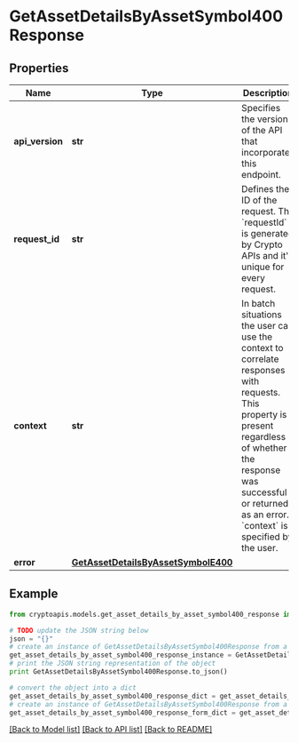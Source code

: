 # GetAssetDetailsByAssetSymbol400Response


## Properties
Name | Type | Description | Notes
------------ | ------------- | ------------- | -------------
**api_version** | **str** | Specifies the version of the API that incorporates this endpoint. | 
**request_id** | **str** | Defines the ID of the request. The &#x60;requestId&#x60; is generated by Crypto APIs and it&#39;s unique for every request. | 
**context** | **str** | In batch situations the user can use the context to correlate responses with requests. This property is present regardless of whether the response was successful or returned as an error. &#x60;context&#x60; is specified by the user. | [optional] 
**error** | [**GetAssetDetailsByAssetSymbolE400**](GetAssetDetailsByAssetSymbolE400.md) |  | 

## Example

```python
from cryptoapis.models.get_asset_details_by_asset_symbol400_response import GetAssetDetailsByAssetSymbol400Response

# TODO update the JSON string below
json = "{}"
# create an instance of GetAssetDetailsByAssetSymbol400Response from a JSON string
get_asset_details_by_asset_symbol400_response_instance = GetAssetDetailsByAssetSymbol400Response.from_json(json)
# print the JSON string representation of the object
print GetAssetDetailsByAssetSymbol400Response.to_json()

# convert the object into a dict
get_asset_details_by_asset_symbol400_response_dict = get_asset_details_by_asset_symbol400_response_instance.to_dict()
# create an instance of GetAssetDetailsByAssetSymbol400Response from a dict
get_asset_details_by_asset_symbol400_response_form_dict = get_asset_details_by_asset_symbol400_response.from_dict(get_asset_details_by_asset_symbol400_response_dict)
```
[[Back to Model list]](../README.md#documentation-for-models) [[Back to API list]](../README.md#documentation-for-api-endpoints) [[Back to README]](../README.md)


